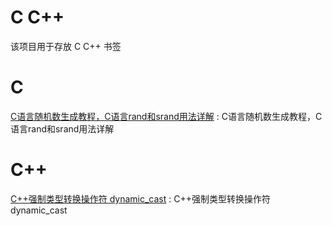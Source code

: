 # C C++
该项目用于存放 C C++ 书签


# C
[C语言随机数生成教程，C语言rand和srand用法详解](http://c.biancheng.net/view/2043.html) : C语言随机数生成教程，C语言rand和srand用法详解 



# C++
[C++强制类型转换操作符 dynamic_cast](https://www.cnblogs.com/xiangtingshen/p/10851851.html) : C++强制类型转换操作符 dynamic_cast 


